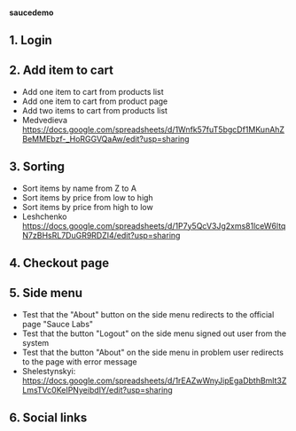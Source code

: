 #### saucedemo
## 1. Login
## 2. Add item to cart
- Add one item to cart from products list
- Add one item to cart from product page
- Add two items to cart from products list
- Medvedieva https://docs.google.com/spreadsheets/d/1Wnfk57fuT5bgcDf1MKunAhZBeMMEbzf-_HoRGGVQaAw/edit?usp=sharing
## 3. Sorting
- Sort items by name from Z to A
- Sort items by price from low to high
- Sort items by price from high to low
- Leshchenko https://docs.google.com/spreadsheets/d/1P7y5QcV3Jg2xms81lceW6ltqN7zBHsRL7DuGR9RDZI4/edit?usp=sharing
## 4. Checkout page
## 5. Side menu
- Test that the "About" button on the side menu redirects to the official page "Sauce Labs" 
- Test that the button "Logout" on the side menu signed out user from the system
- Test that the button "About" on the side menu in problem user redirects to the page with error message
- Shelestynskyi: https://docs.google.com/spreadsheets/d/1rEAZwWnyJipEgaDbthBmlt3ZLmsTVc0KeIPNyeibdIY/edit?usp=sharing 
## 6. Social links
